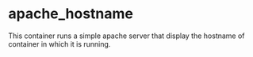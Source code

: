 apache_hostname
===============
This container runs a simple apache server that display the hostname of container in which it is running.
